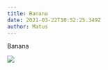 ```yaml
---
title: Banana
date: 2021-03-22T10:52:25.349Z
author: Matus
---
```

Banana

![](https://www.tachyum.com/assets/img/logo.svg)